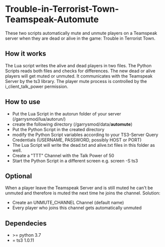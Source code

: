 # Trouble-in-Terrorist-Town-Teamspeak-Automute
These two scripts automatically mute and unmute players on a Teamspeak server
when they are dead or alive in the game: Trouble in Terrorist Town.

## How it works

The Lua script writes the alive and dead players in two files.
The Python Scripts reads both files and checks for differences.
The new dead or alive players will get muted or unmuted.
It communicates with the Teamspeak Server
by the ts3 library. The player mute process is controlled by
the i_client_talk_power permission.

## How to use

- Put the Lua Script in the autorun folder of your server (/garrysmod/lua/autorun/)
- create the following directory (/garrysmod/data/**automute**)
- Put the Python Script in the created directory
- modify the Python Script variables according to your TS3-Server Query Credentials     (USERNAME, PASSWORD, possibly HOST or PORT)
- The Lua Script will write the dead.txt and alive.txt files in this folder as well.
- Create a "TTT" Channel with the Talk Power of 50
- Start the Python Script in a different screen e.g. screen -S ts3

## Optional
When a player leave the Teamspeak Server and is still muted he can't be unmuted and
therefore is muted the next time he joins the channel. Solution:
- Create an UNMUTE_CHANNEL Channel (default name)
- Every player who joins this channel gets automatically unmuted

## Dependecies

- \>= python 3.7
- = ts3 1.0.11